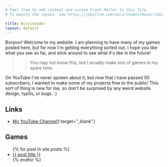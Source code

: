 ```yaml
---
# Feel free to add content and custom Front Matter to this file.
# To modify the layout, see https://jekyllrb.com/docs/themes/#overriding-theme-defaults

title: Ninjinvader
layout: default
---
```

Bonjour! Welcome to my website. I am planning to have many of my games posted here, but for now I'm getting everything sorted out. I hope you like what you see so far, and stick around to see what it's like in the future!

>> You may not know this, but I acually make lots of games in my spare time.

On YouTube I've never spoken about it, but now that I have passed 50 subscribers, I wanted to make some of my projects free to the public! This sort of thing is new for me, so don't be surprised by any weird website design, typ0s, or bugs.  :)

## Links
* [My YouTube Channel!](https://www.youtube.com/channel/UC39UvpMlQLqUp6aTnYSK8cQ){:target="_blank"}

## Games
<ul>
  {% for post in site.posts %}
    <li>
      <a href="{{ post.url }}">{{ post.title }}</a>
    </li>
  {% endfor %}
</ul>
